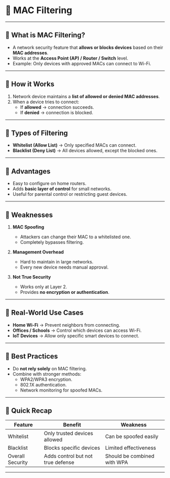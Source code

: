 # 🔐 MAC Filtering

---

## 🔹 What is MAC Filtering?
- A network security feature that **allows or blocks devices** based on their **MAC addresses**.  
- Works at the **Access Point (AP) / Router / Switch** level.  
- Example: Only devices with approved MACs can connect to Wi-Fi.  

---

## 🔹 How it Works
1. Network device maintains a **list of allowed or denied MAC addresses**.  
2. When a device tries to connect:
   - If **allowed** → connection succeeds.  
   - If **denied** → connection is blocked.  

---

## 🔹 Types of Filtering
- **Whitelist (Allow List)** → Only specified MACs can connect.  
- **Blacklist (Deny List)** → All devices allowed, except the blocked ones.  

---

## 🔹 Advantages
- Easy to configure on home routers.  
- Adds **basic layer of control** for small networks.  
- Useful for parental control or restricting guest devices.  

---

## 🔹 Weaknesses
1. **MAC Spoofing**  
   - Attackers can change their MAC to a whitelisted one.  
   - Completely bypasses filtering.  

2. **Management Overhead**  
   - Hard to maintain in large networks.  
   - Every new device needs manual approval.  

3. **Not True Security**  
   - Works only at Layer 2.  
   - Provides **no encryption or authentication**.  

---

## 🔹 Real-World Use Cases
- **Home Wi-Fi** → Prevent neighbors from connecting.  
- **Offices / Schools** → Control which devices can access Wi-Fi.  
- **IoT Devices** → Allow only specific smart devices to connect.  

---

## 🔹 Best Practices
- Do **not rely solely** on MAC filtering.  
- Combine with stronger methods:
  - WPA2/WPA3 encryption.  
  - 802.1X authentication.  
  - Network monitoring for spoofed MACs.  

---

## 📌 Quick Recap
| Feature           | Benefit                          | Weakness                   |
|-------------------|----------------------------------|-----------------------------|
| Whitelist         | Only trusted devices allowed     | Can be spoofed easily       |
| Blacklist         | Blocks specific devices          | Limited effectiveness       |
| Overall Security  | Adds control but not true defense| Should be combined with WPA |

---


